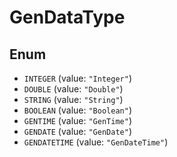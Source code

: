 # GenDataType

## Enum

* `INTEGER` (value: `"Integer"`)
* `DOUBLE` (value: `"Double"`)
* `STRING` (value: `"String"`)
* `BOOLEAN` (value: `"Boolean"`)
* `GENTIME` (value: `"GenTime"`)
* `GENDATE` (value: `"GenDate"`)
* `GENDATETIME` (value: `"GenDateTime"`)
